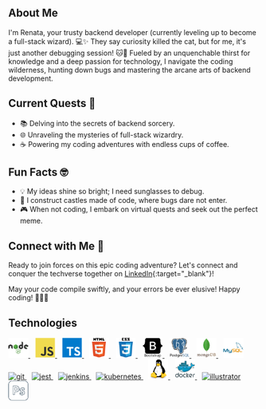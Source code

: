 ## About Me
I'm Renata, your trusty backend developer (currently leveling up to become a full-stack wizard). 💻✨
They say curiosity killed the cat, but for me, it's just another debugging session! 🐱💪 Fueled by an unquenchable thirst for knowledge and a deep passion for technology, I navigate the coding wilderness, hunting down bugs and mastering the arcane arts of backend development.

## Current Quests 🎯

- 📚 Delving into the secrets of backend sorcery.
- 🌐 Unraveling the mysteries of full-stack wizardry.
- ☕ Powering my coding adventures with endless cups of coffee.

## Fun Facts 🤓

- 💡 My ideas shine so bright; I need sunglasses to debug.
- 🚧 I construct castles made of code, where bugs dare not enter.
- 🎮 When not coding, I embark on virtual quests and seek out the perfect meme.

## Connect with Me 🚀

Ready to join forces on this epic coding adventure? Let's connect and conquer the techverse together on [LinkedIn](https://www.linkedin.com/in/renata-igarashi){:target="_blank"}!

May your code compile swiftly, and your errors be ever elusive! Happy coding! 🚀🧙‍♀️

## Technologies

<p>
  <a href="https://nodejs.org" target="_blank" rel="noreferrer" style="margin-right: 10px">
    <img src="https://raw.githubusercontent.com/devicons/devicon/master/icons/nodejs/nodejs-original-wordmark.svg" alt="nodejs" width="40" height="40" />
  </a>
  <a href="https://developer.mozilla.org/en-US/docs/Web/JavaScript" target="_blank" rel="noreferrer" style="margin-right: 10px">
    <img src="https://raw.githubusercontent.com/devicons/devicon/master/icons/javascript/javascript-original.svg" alt="javascript" width="40" height="40" />
  </a>
  <a href="https://www.typescriptlang.org/" target="_blank" rel="noreferrer" style="margin-right: 10px">
    <img src="https://raw.githubusercontent.com/devicons/devicon/master/icons/typescript/typescript-original.svg" alt="typescript" width="40" height="40" />
  </a>

  <a href="https://www.w3.org/html/" target="_blank" rel="noreferrer" style="margin-right: 10px">
    <img src="https://raw.githubusercontent.com/devicons/devicon/master/icons/html5/html5-original-wordmark.svg" alt="html5" width="40" height="40" />
  </a>

  <a href="https://www.w3schools.com/css/" target="_blank" rel="noreferrer" style="margin-right: 10px">
    <img src="https://raw.githubusercontent.com/devicons/devicon/master/icons/css3/css3-original-wordmark.svg" alt="css3" width="40" height="40" />
  </a>
  
  <a href="https://getbootstrap.com" target="_blank" rel="noreferrer" style="margin-right: 10px">
    <img src="https://raw.githubusercontent.com/devicons/devicon/master/icons/bootstrap/bootstrap-plain-wordmark.svg" alt="bootstrap" width="40" height="40" />
  </a>

  <a href="https://www.postgresql.org" target="_blank" rel="noreferrer" style="margin-right: 10px">
    <img src="https://raw.githubusercontent.com/devicons/devicon/master/icons/postgresql/postgresql-original-wordmark.svg" alt="postgresql" width="40" height="40" />
  </a>

  <a href="https://www.mongodb.com/" target="_blank" rel="noreferrer" style="margin-right: 10px">
    <img src="https://raw.githubusercontent.com/devicons/devicon/master/icons/mongodb/mongodb-original-wordmark.svg" alt="mongodb" width="40" height="40" />
  </a>

  <a href="https://www.mysql.com/" target="_blank" rel="noreferrer" style="margin-right: 10px">
    <img src="https://raw.githubusercontent.com/devicons/devicon/master/icons/mysql/mysql-original-wordmark.svg" alt="mysql" width="40" height="40" />
  </a>
  
  <a href="https://git-scm.com/" target="_blank" rel="noreferrer" style="margin-right: 10px">
    <img src="https://www.vectorlogo.zone/logos/git-scm/git-scm-icon.svg" alt="git" width="40" height="40" />
  </a>

  <a href="https://jestjs.io" target="_blank" rel="noreferrer" style="margin-right: 10px">
    <img src="https://www.vectorlogo.zone/logos/jestjsio/jestjsio-icon.svg" alt="jest" width="40" height="40" />
  </a>
  
  <a href="https://www.jenkins.io" target="_blank" rel="noreferrer" style="margin-right: 10px">
    <img src="https://www.vectorlogo.zone/logos/jenkins/jenkins-icon.svg" alt="jenkins" width="40" height="40" />
  </a>
  <a href="https://kubernetes.io" target="_blank" rel="noreferrer" style="margin-right: 10px">
    <img src="https://www.vectorlogo.zone/logos/kubernetes/kubernetes-icon.svg" alt="kubernetes" width="40" height="40" />
  </a>
  <a href="https://www.linux.org/" target="_blank" rel="noreferrer" style="margin-right: 10px">
    <img src="https://raw.githubusercontent.com/devicons/devicon/master/icons/linux/linux-original.svg" alt="linux" width="40" height="40" />
  </a>

  <a href="https://www.docker.com/" target="_blank" rel="noreferrer" style="margin-right: 10px">
    <img src="https://raw.githubusercontent.com/devicons/devicon/master/icons/docker/docker-original-wordmark.svg" alt="docker" width="40" height="40" />
  </a>
  
  <a href="https://www.adobe.com/in/products/illustrator.html" target="_blank" rel="noreferrer" style="margin-right: 10px">
    <img src="https://www.vectorlogo.zone/logos/adobe_illustrator/adobe_illustrator-icon.svg" alt="illustrator" width="40" height="40" />
  </a>

  <a href="https://www.photoshop.com/en" target="_blank" rel="noreferrer" style="margin-right: 10px">
    <img src="https://raw.githubusercontent.com/devicons/devicon/master/icons/photoshop/photoshop-line.svg" alt="photoshop" width="40" height="40" />
  </a>


</p>
